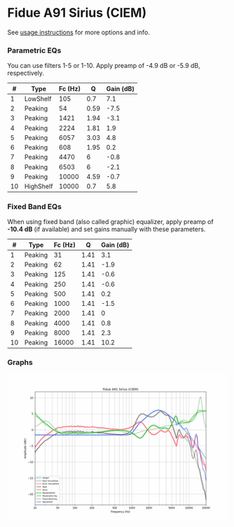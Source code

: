 # Fidue A91 Sirius (CIEM)
See [usage instructions](https://github.com/jaakkopasanen/AutoEq#usage) for more options and info.

### Parametric EQs
You can use filters 1-5 or 1-10. Apply preamp of -4.9 dB or -5.9 dB, respectively.

|   # | Type      |   Fc (Hz) |    Q |   Gain (dB) |
|-----|-----------|-----------|------|-------------|
|   1 | LowShelf  |       105 | 0.7  |         7.1 |
|   2 | Peaking   |        54 | 0.59 |        -7.5 |
|   3 | Peaking   |      1421 | 1.94 |        -3.1 |
|   4 | Peaking   |      2224 | 1.81 |         1.9 |
|   5 | Peaking   |      6057 | 3.03 |         4.8 |
|   6 | Peaking   |       608 | 1.95 |         0.2 |
|   7 | Peaking   |      4470 | 6    |        -0.8 |
|   8 | Peaking   |      6503 | 6    |        -2.1 |
|   9 | Peaking   |     10000 | 4.59 |        -0.7 |
|  10 | HighShelf |     10000 | 0.7  |         5.8 |

### Fixed Band EQs
When using fixed band (also called graphic) equalizer, apply preamp of **-10.4 dB** (if available) and set gains manually with these parameters.

|   # | Type    |   Fc (Hz) |    Q |   Gain (dB) |
|-----|---------|-----------|------|-------------|
|   1 | Peaking |        31 | 1.41 |         3.1 |
|   2 | Peaking |        62 | 1.41 |        -1.9 |
|   3 | Peaking |       125 | 1.41 |        -0.6 |
|   4 | Peaking |       250 | 1.41 |        -0.6 |
|   5 | Peaking |       500 | 1.41 |         0.2 |
|   6 | Peaking |      1000 | 1.41 |        -1.5 |
|   7 | Peaking |      2000 | 1.41 |         0   |
|   8 | Peaking |      4000 | 1.41 |         0.8 |
|   9 | Peaking |      8000 | 1.41 |         2.3 |
|  10 | Peaking |     16000 | 1.41 |        10.2 |

### Graphs
![](./Fidue%20A91%20Sirius%20(CIEM).png)
